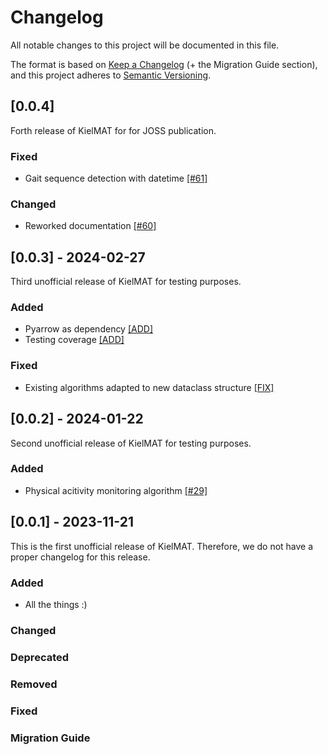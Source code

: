 # Changelog
All notable changes to this project will be documented in this file.

The format is based on [Keep a Changelog](https://keepachangelog.com/en/1.0.0/) (+ the Migration Guide section),
and this project adheres to [Semantic Versioning](https://semver.org/spec/v2.0.0.html).

## [0.0.4] 

Forth release of KielMAT for for JOSS publication.

### Fixed
- Gait sequence detection with datetime [[#61]](https://github.com/neurogeriatricskiel/KielMAT/pull/61)

### Changed
- Reworked documentation [[#60]](https://github.com/neurogeriatricskiel/KielMAT/pull/60)

## [0.0.3] - 2024-02-27

Third unofficial release of KielMAT for testing purposes.

### Added
- Pyarrow as dependency [[ADD]](https://github.com/neurogeriatricskiel/KielMAT/commit/22e401a5519cc9adde37b5c752a361a07d8166ac)
- Testing coverage [[ADD]](https://github.com/neurogeriatricskiel/KielMAT/commit/f6a919100e7a9d7319a4af77592a78bd6949bb69)

### Fixed
- Existing algorithms adapted to new dataclass structure [[FIX]](https://github.com/neurogeriatricskiel/KielMAT/commit/3adf7756d9998b36454dccc86d9e2283200d72ed)

## [0.0.2] - 2024-01-22

Second unofficial release of KielMAT for testing purposes.

### Added
- Physical acitivity monitoring algorithm [[#29]](https://github.com/neurogeriatricskiel/KielMAT/commit/a8d9067cde00f0c9a0dba8b7fc623ba4eeb32d0a)

## [0.0.1] - 2023-11-21

This is the first unofficial release of KielMAT.
Therefore, we do not have a proper changelog for this release.

### Added
- All the things :)

### Changed

### Deprecated

### Removed

### Fixed

### Migration Guide